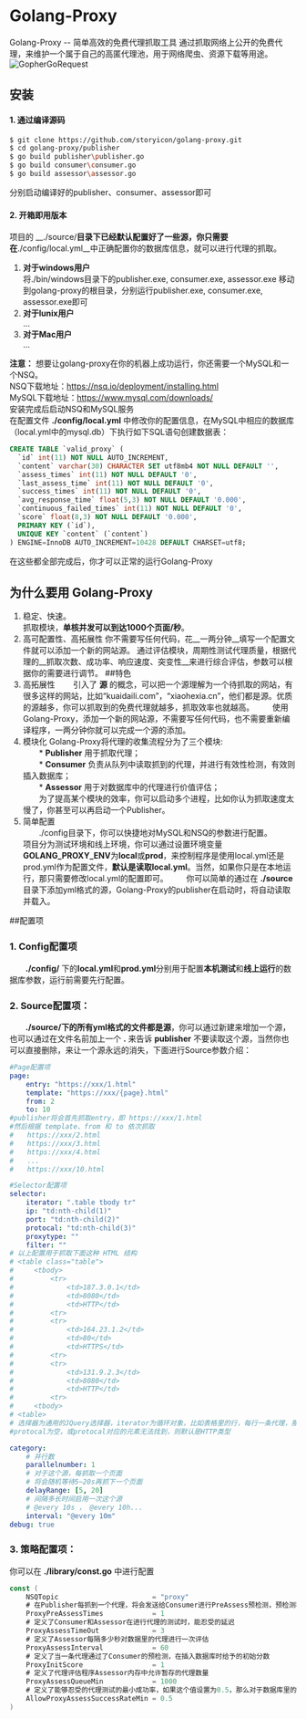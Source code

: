 Golang-Proxy
=========

Golang-Proxy -- 简单高效的免费代理抓取工具
通过抓取网络上公开的免费代理，来维护一个属于自己的高匿代理池，用于网络爬虫、资源下载等用途。
![GopherGoRequest](https://raw.githubusercontent.com/parnurzeal/gorequest/gh-pages/images/Gopher_GoRequest_400x300.jpg)

## 安装
#### 1. 通过编译源码  
```bash
$ git clone https://github.com/storyicon/golang-proxy.git
$ cd golang-proxy/publisher
$ go build publisher\publisher.go
$ go build consumer\consumer.go
$ go build assessor\assessor.go
```
分别启动编译好的publisher、consumer、assessor即可

#### 2. 开箱即用版本  
项目的 __./source/__目录下已经默认配置好了一些源，你只需要在__./config/local.yml__中正确配置你的数据库信息，就可以进行代理的抓取。

1. **对于windows用户**    
将./bin/windows目录下的publisher.exe, consumer.exe, assessor.exe 移动到golang-proxy的根目录，分别运行publisher.exe, consumer.exe, assessor.exe即可
2. **对于lunix用户**    
...
3. **对于Mac用户**    
...

__注意：__
想要让golang-proxy在你的机器上成功运行，你还需要一个MySQL和一个NSQ。     
NSQ下载地址：https://nsq.io/deployment/installing.html    
MySQL下载地址：https://www.mysql.com/downloads/    
安装完成后启动NSQ和MySQL服务    
在配置文件 **./config/local.yml** 中修改你的配置信息，在MySQL中相应的数据库（local.yml中的mysql.db）下执行如下SQL语句创建数据表：    
```sql
CREATE TABLE `valid_proxy` (
  `id` int(11) NOT NULL AUTO_INCREMENT,
  `content` varchar(30) CHARACTER SET utf8mb4 NOT NULL DEFAULT '',
  `assess_times` int(11) NOT NULL DEFAULT '0',
  `last_assess_time` int(11) NOT NULL DEFAULT '0',
  `success_times` int(11) NOT NULL DEFAULT '0',
  `avg_response_time` float(5,3) NOT NULL DEFAULT '0.000',
  `continuous_failed_times` int(11) NOT NULL DEFAULT '0',
  `score` float(8,3) NOT NULL DEFAULT '0.000',
  PRIMARY KEY (`id`),
  UNIQUE KEY `content` (`content`)
) ENGINE=InnoDB AUTO_INCREMENT=10428 DEFAULT CHARSET=utf8;

```
在这些都全部完成后，你才可以正常的运行Golang-Proxy    
## 为什么要用 Golang-Proxy    
1. 稳定、快速。    
抓取模块，__单核并发可以到达1000个页面/秒__。    
2. 高可配置性、高拓展性
你不需要写任何代码，花__一两分钟__填写一个配置文件就可以添加一个新的网站源。
通过评估模块，周期性测试代理质量，根据代理的__抓取次数、成功率、响应速度、突变性__来进行综合评估，参数可以根据你的需要进行调节。
##特色
1. 高拓展性
　　引入了 **源** 的概念，可以把一个源理解为一个待抓取的网站，有很多这样的网站，比如“kuaidaili.com”，“xiaohexia.cn”，他们都是源。优质的源越多，你可以抓取到的免费代理就越多，抓取效率也就越高。
　　使用Golang-Proxy，添加一个新的网站源，不需要写任何代码，也不需要重新编译程序，一两分钟你就可以完成一个源的添加。
2. 模块化
Golang-Proxy将代理的收集流程分为了三个模块:    
　　* __Publisher__ 用于抓取代理；    
　　* __Consumer__ 负责从队列中读取抓到的代理，并进行有效性检测，有效则插入数据库；    
　　* __Assessor__ 用于对数据库中的代理进行价值评估；     
　　为了提高某个模块的效率，你可以启动多个进程，比如你认为抓取速度太慢了，你甚至可以再启动一个Publisher。     
3. 简单配置     
　　./config目录下，你可以快捷地对MySQL和NSQ的参数进行配置。     
项目分为测试环境和线上环境，你可以通过设置环境变量**GOLANG_PROXY_ENV**为**local**或**prod**，来控制程序是使用local.yml还是prod.yml作为配置文件，**默认是读取local.yml**。当然，如果你只是在本地运行，那只需要修改local.yml的配置即可。
　　你可以简单的通过在 __./source__ 目录下添加yml格式的源，Golang-Proxy的publisher在启动时，将自动读取并载入。

##配置项
### 1. Config配置项
　　**./config/** 下的**local.yml**和**prod.yml**分别用于配置**本机测试**和**线上运行**的数据库参数，运行前需要先行配置。
### 2. Source配置项：
　　**./source/**下的所有yml格式的文件都是**源**，你可以通过新建来增加一个源，也可以通过在文件名前加上一个 **.** 来告诉 **publisher** 不要读取这个源，当然你也可以直接删除，来让一个源永远的消失，下面进行Source参数介绍：
```yml
#Page配置项
page: 
    entry: "https://xxx/1.html"
    template: "https://xxx/{page}.html"
    from: 2
    to: 10
#publisher将会首先抓取entry，即 https://xxx/1.html
#然后根据 template、from 和 to 依次抓取
#　　https://xxx/2.html
#　　https://xxx/3.html
#　　https://xxx/4.html
#　　...
#　　https://xxx/10.html
```

```yml
#Selector配置项
selector:
    iterator: ".table tbody tr"
    ip: "td:nth-child(1)"
    port: "td:nth-child(2)"
    protocal: "td:nth-child(3)"
    proxytype: ""
    filter: ""
# 以上配置用于抓取下面这种 HTML 结构
# <table class="table">
#     <tbody>
#         <tr>
#             <td>187.3.0.1</td>
#             <td>8080</td>
#             <td>HTTP</td>
#         <tr>
#         <tr>
#             <td>164.23.1.2</td>
#             <td>80</td>
#             <td>HTTPS</td>
#         <tr>
#         <tr>
#             <td>131.9.2.3</td>
#             <td>8080</td>
#             <td>HTTP</td>
#         <tr>
#     <tbody>
# <table>
# 选择器为通用的JQuery选择器，iterator为循环对象，比如表格里的行，每行一条代理，那这个行的选择器就是iterator，而ip、port、protocal则是在iterator选择器的基础上进行子元素的查找。至于proxytype和filter忽略即可，这两个参数是为将来的功能拓展预留的项目。
#protocal为空，或protocal对应的元素无法找到，则默认是HTTP类型
```
```yml
category:
    # 并行数
    parallelnumber: 1
    # 对于这个源，每抓取一个页面
    # 将会随机等待5~20s再抓下一个页面
    delayRange: [5, 20]
    # 间隔多长时间启用一次这个源
    # @every 10s ， @every 10h...
    interval: "@every 10m"
debug: true
```
### 3. 策略配置项：
你可以在 **./library/const.go** 中进行配置
```go
const (
	NSQTopic                       = "proxy"
	# 在Publisher每抓到一个代理，将会发送给Consumer进行PreAssess预检测，预检测程序将使用这个代理会访问httpbin.org，通过的才会插入到数据库，ProxyPreAssessTimes定义了访问时允许的trytimes次数
	ProxyPreAssessTimes            = 1
	# 定义了Consumer和Assessor在进行代理的测试时，能忍受的延迟
	ProxyAssessTimeOut             = 3
	# 定义了Assessor每隔多少秒对数据里的代理进行一次评估
	ProxyAssessInterval            = 60
	# 定义了当一条代理通过了Consumer的预检测，在插入数据库时给予的初始分数
	ProxyInitScore                 = 1
	# 定义了代理评估程序Assessor内存中允许暂存的代理数量
	ProxyAssessQueueMin            = 1000
	# 定义了能够忍受的代理测试的最小成功率，如果这个值设置为0.5，那么对于数据库里的每条代理，从概率上可以保证每使用两次，有一次可以成功。如果是0.8，则保证数据库中的每条代理都有80%的使用成功率
	AllowProxyAssessSuccessRateMin = 0.5
)
```

